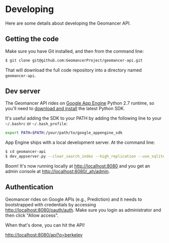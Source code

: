 # Developing

Here are some details about developing the Geomancer API.

## Getting the code

Make sure you have Git installed, and then from the command line:

```bash
$ git clone git@github.com:GeomancerProject/geomancer-api.git
```

That will download the full code repository into a directory named `geomancer-api`.

## Dev server

The Geomancer API rides on [Google App Engine](https://developers.google.com/appengine) Python 2.7 runtime, so you'll need to [download and install](https://developers.google.com/appengine/downloads) the latest Python SDK. 

It's useful adding the SDK to your PATH by adding the following line to your `~/.bashrc` or `~/.bash_profile`:

```bash
export PATH=$PATH:/your/path/to/google_appengine_sdk
```

App Engine ships with a local development server. At the command line:

```bash
$ cd geomancer-api
$ dev_appserver.py --clear_search_index --high_replication --use_sqlite -c .
```

Boom! It's now running locally at [http://localhost:8080](http://localhost:8080) and you get an admin console at [http://localhost:8080/_ah/admin](http://localhost:8080/_ah/admin).

## Authentication

Geomancer rides on Google APIs (e.g., Prediction) and it needs to bootstrapped with credentials by accessing [http://localhost:8080/oauth/auth](http://localhost:8080/oauth/auth). Make sure you login as administrator and then click "Allow access". 

When that's done, you can hit the API!

[http://localhost:8080/api?q=berkeley](http://localhost:8080/api?q=berkeley)
